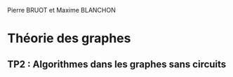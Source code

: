Pierre BRUOT et Maxime BLANCHON
# Théorie des graphes 
## TP2 : Algorithmes dans les graphes sans circuits